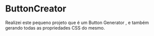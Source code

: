 # ButtonCreator
Realizei este pequeno projeto que é um Button Generator , e também gerando todas as propriedades CSS do mesmo.


